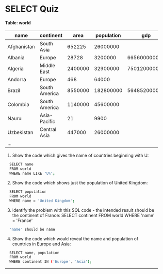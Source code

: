 # SELECT Quiz
#### Table: world
| name        | continent     | area    | population | gdp          |
|-------------|---------------|---------|------------|--------------|
| Afghanistan | South Asia    | 652225  | 26000000   |              |
| Albania     | Europe        | 28728   | 3200000    | 6656000000   |
| Algeria     | Middle East   | 2400000 | 32900000   | 75012000000  |
| Andorra     | Europe        | 468     | 64000      |              |
| Brazil      | South America | 8550000 | 182800000  | 564852000000 |
| Colombia    | South America | 1140000 | 45600000   |              |
| Nauru       | Asia-Pacific  | 21      | 9900       |              |
| Uzbekistan  | Central Asia  | 447000  | 26000000   |              |
| ...         |               |         |            |              |

1.  Show the code which gives the name of countries beginning with U:
```sh
  SELECT name
  FROM world
  WHERE name LIKE 'U%';
```
2.  Show the code which shows just the population of United Kingdom:
```sh
  SELECT population
  FROM world
  WHERE name = 'United Kingdom';
```
3.  Identify the problem with this SQL code - the intended result should be the continent of France:
    SELECT continent 
    FROM world 
    WHERE 'name' = 'France'
```sh
  'name' should be name
```   
4.  Show the code which would reveal the name and population of countries in Europe and Asia:
```sh
  SELECT name, population
  FROM world
  WHERE continent IN ('Europe', 'Asia');
```

---


